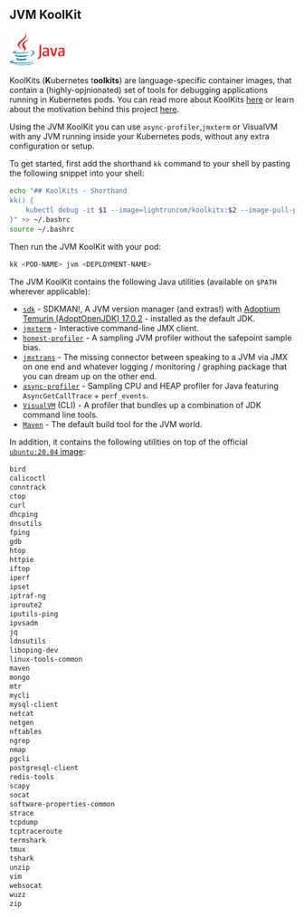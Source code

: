 ## JVM KoolKit

<img src="./java-logo.png" style="max-width:20%;" />

KoolKits (**K**ubernetes t**oolkits**) are language-specific container images, that contain a (highly-opjnionated) set of tools for debugging applications running in Kubernetes pods. You can read more about KoolKits [here](../README.md) or learn about the motivation behind this project [here](#Motivation).

Using the JVM KoolKit you can use `async-profiler`,`jmxterm` or VisualVM with any JVM running inside your Kubernetes pods, without any extra configuration or setup.

To get started, first add the shorthand `kk` command to your shell by pasting the following snippet into your shell:

```bash
echo "## KoolKits - Shorthand
kk() {
	kubectl debug -it $1 --image=lightruncom/koolkits:$2 --image-pull-policy=Never --target=$3
}" >> ~/.bashrc
source ~/.bashrc
```

Then run the JVM KoolKit with your pod:

```bash
kk <POD-NAME> jvm <DEPLOYMENT-NAME>
```

The JVM KoolKit contains the following Java utilities (available on `$PATH` wherever applicable):

* [`sdk`](https://sdkman.io/) - SDKMAN!, A JVM version manager (and extras!) with [Adoptium Temurin (AdoptOpenJDK) 17.0.2](https://adoptium.net/?variant=openjdk17&jvmVariant=hotspot) - installed as the default JDK.
* [`jmxterm`](https://github.com/jiaqi/jmxterm) - Interactive command-line JMX client.
* [`honest-profiler`](https://github.com/jvm-profiling-tools/honest-profiler) - A sampling JVM profiler without the safepoint sample bias.
* [`jmxtrans`](https://github.com/jmxtrans/jmxtrans) - The missing connector between speaking to a JVM via JMX on one end and whatever logging / monitoring / graphing package that you can dream up on the other end.
* [`async-profiler`](https://github.com/jvm-profiling-tools/async-profiler) - Sampling CPU and HEAP profiler for Java featuring `AsyncGetCallTrace` + `perf_events`.
* [`VisualVM`](https://visualvm.github.io/) (CLI) - A profiler that bundles up a combination of JDK command line tools.
* [`Maven`](https://maven.apache.org/index.html) - The default build tool for the JVM world.

In addition, it contains the following utilities on top of the official [`ubuntu:20.04` image](https://hub.docker.com/layers/ubuntu/library/ubuntu/20.04/images/sha256-7c9c7fed23def3653a0da5bc9ecb651efe155ebd5802c7ba5d585edaa6c89496?context=explore):

```text
bird
calicoctl
conntrack
ctop
curl
dhcping
dnsutils
fping
gdb
htop
httpie
iftop
iperf
ipset
iptraf-ng
iproute2
iputils-ping
ipvsadm
jq
ldnsutils
liboping-dev
linux-tools-common
maven
mongo
mtr
mycli
mysql-client
netcat
netgen
nftables
ngrep
nmap
pgcli
postgresql-client
redis-tools
scapy
socat
software-properties-common
strace
tcpdump
tcptraceroute
termshark
tmux
tshark
unzip
vim
websocat
wuzz
zip
```